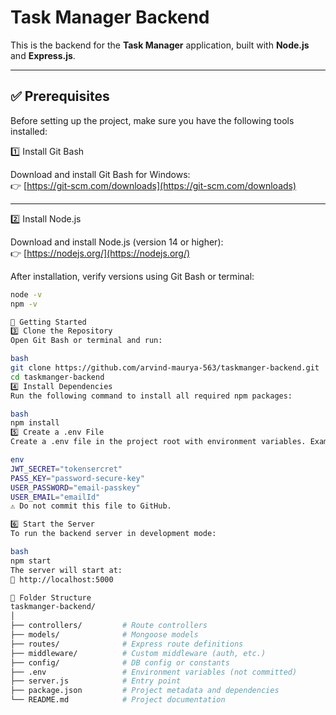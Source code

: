 # Task Manager Backend

This is the backend for the **Task Manager** application, built with **Node.js** and **Express.js**.

---

## ✅ Prerequisites

Before setting up the project, make sure you have the following tools installed:

1️⃣ Install Git Bash

Download and install Git Bash for Windows:  
👉 [https://git-scm.com/downloads](https://git-scm.com/downloads)

---

2️⃣ Install Node.js

Download and install Node.js (version 14 or higher):  
👉 [https://nodejs.org/](https://nodejs.org/)

After installation, verify versions using Git Bash or terminal:

```bash
node -v
npm -v

🚀 Getting Started
3️⃣ Clone the Repository
Open Git Bash or terminal and run:

bash
git clone https://github.com/arvind-maurya-563/taskmanger-backend.git
cd taskmanger-backend
4️⃣ Install Dependencies
Run the following command to install all required npm packages:

bash
npm install
5️⃣ Create a .env File
Create a .env file in the project root with environment variables. Example:

env
JWT_SECRET="tokensercret"
PASS_KEY="password-secure-key"
USER_PASSWORD="email-passkey"
USER_EMAIL="emailId"
⚠️ Do not commit this file to GitHub.

6️⃣ Start the Server
To run the backend server in development mode:

bash
npm start
The server will start at:
📍 http://localhost:5000

📂 Folder Structure
taskmanger-backend/
│
├── controllers/         # Route controllers
├── models/              # Mongoose models
├── routes/              # Express route definitions
├── middleware/          # Custom middleware (auth, etc.)
├── config/              # DB config or constants
├── .env                 # Environment variables (not committed)
├── server.js            # Entry point
├── package.json         # Project metadata and dependencies
└── README.md            # Project documentation
